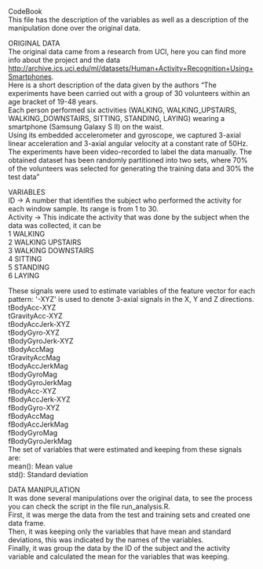 CodeBook  
This file has the description of the variables as well as a description of the manipulation done over the original data.  

ORIGINAL DATA  
The original data came from a research from UCI, here you can find more info about the project and the data   
http://archive.ics.uci.edu/ml/datasets/Human+Activity+Recognition+Using+Smartphones.   
Here is a short description of the data given by the authors “The experiments have been carried out with a group of 30 volunteers within an age bracket of 19-48 years.   
Each person performed six activities (WALKING, WALKING_UPSTAIRS, WALKING_DOWNSTAIRS, SITTING, STANDING, LAYING) wearing a smartphone (Samsung Galaxy S II) on the waist.   
Using its embedded accelerometer and gyroscope, we captured 3-axial linear acceleration and 3-axial angular velocity at a constant rate of 50Hz.   
The experiments have been video-recorded to label the data manually. The obtained dataset has been randomly partitioned into two sets, where 70% of the volunteers was selected     for generating the training data and 30% the test data”

VARIABLES  
ID  -> A number that identifies the subject who performed the activity for each window sample. Its range is from 1 to 30.  
Activity -> This indicate the activity that was done by the subject when the data was collected, it can be   
1 WALKING  
2 WALKING UPSTAIRS  
3 WALKING DOWNSTAIRS  
4 SITTING  
5 STANDING  
6 LAYING  

These signals were used to estimate variables of the feature vector for each pattern:  '-XYZ' is used to denote 3-axial signals in the X, Y and Z directions.  
tBodyAcc-XYZ  
tGravityAcc-XYZ  
tBodyAccJerk-XYZ  
tBodyGyro-XYZ  
tBodyGyroJerk-XYZ  
tBodyAccMag  
tGravityAccMag  
tBodyAccJerkMag  
tBodyGyroMag  
tBodyGyroJerkMag  
fBodyAcc-XYZ  
fBodyAccJerk-XYZ  
fBodyGyro-XYZ  
fBodyAccMag  
fBodyAccJerkMag  
fBodyGyroMag  
fBodyGyroJerkMag  
The set of variables that were estimated and keeping from these signals are:   
mean(): Mean value  
std(): Standard deviation  

DATA MANIPULATION  
It was done several manipulations over the original data, to see the process you can check the script in the file run_analysis.R.   
First, it was merge the data from the test and training sets and created one data frame.   
Then, it was keeping only the variables that have mean and standard deviations, this was indicated by the names of the variables.   
Finally, it was group the data by the ID of the subject and the activity variable and calculated the mean for the variables that was keeping.   
